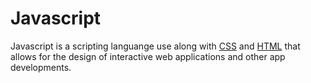 # Javascript



Javascript is a scripting languange use along with [CSS](/wiki/CSS) and [HTML](/wiki/HTML) that allows for the design of interactive web applications and other app developments.